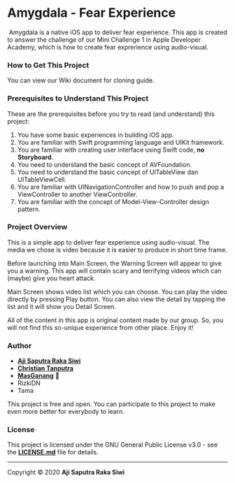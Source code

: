 # **Amygdala - Fear Experience**

![]()
Amygdala is a native iOS app to deliver fear experience. This app is created to answer the challenge of our Mini Challenge 1 in Apple Developer Academy, which is how to create fear exprerience using audio-visual. 

### **How to Get This Project**
You can view our Wiki document for cloning guide.

### **Prerequisites to Understand This Project**
These are the prerequisites before you try to read (and understand) this project:
1. You have some basic experiences in building iOS app.
2. You are familiar with Swift programming language and UIKit framework. 
3. You are familiar with creating user interface using Swift code, **no Storyboard**.
4. You need to understand the basic concept of AVFoundation.
5. You need to understand the basic concept of UITableView dan UITableViewCell.
6. You are familiar with UINavigationController and how to push and pop a ViewController to another ViewController.
7. You are familiar with the concept of Model-View-Controller design pattern.

### **Project Overview**

This is a simple app to deliver fear experience using audio-visual. The media we chose is video because it is easier to produce in short time frame. 

Before launching into Main Screen, the Warning Screen will appear to give you a warning. This app will contain scary and terrifying videos which can (maybe) give you heart attack.

Main Screen shows video list which you can choose. You can play the video directly by pressing Play button. You can also view the detail by tapping the list and it will show you Detail Screen.

All of the content in this app is original content made by our group. So, you will not find this so-unique experience from other place. Enjoy it!

### **Author**

* **[Aji Saputra Raka Siwi][1]**
* **[Christian Tanputra][2]**
* **[MasGanang][3]** 💞
* RizkiDN
* Tama

This project is free and open. You can participate to this project to make even more better for everybody to learn.

### **License**
This project is licensed under the GNU General Public License v3.0 - see the [**LICENSE.md**][4] file for details.

---- 

Copyright © 2020 **Aji Saputra Raka Siwi**

[1]:	https://github.com/Ajisaputrars
[2]:	https://github.com/ChristianTanputra
[3]:	https://github.com/ganang/
[4]:	https://github.com/Ajisaputrars/Submission-4-Football-Match-Schedule-App-Swift-iOS/blob/master/LICENSE

